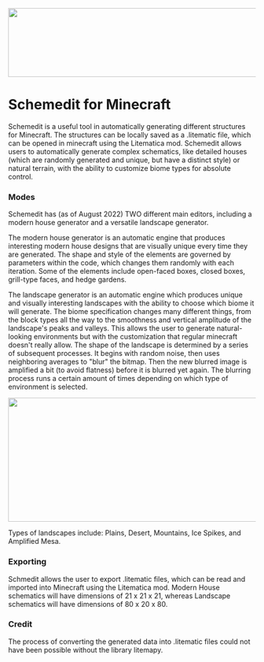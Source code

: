 <img src=https://i.ibb.co/xSQP99B/Minecraft-world1.jpg width="1000" height="140">

# Schemedit for Minecraft

Schemedit is a useful tool in automatically generating different structures for Minecraft. The structures can be locally saved as a .litematic file, which can be opened in minecraft using the Litematica mod. Schemedit allows users to automatically generate complex schematics, like detailed houses (which are randomly generated and unique, but have a distinct style) or natural terrain, with the ability to customize biome types for absolute control.

### Modes

Schemedit has (as of August 2022) TWO different main editors, including a modern house generator and a versatile landscape generator.

The modern house generator is an automatic engine that produces interesting modern house designs that are visually unique every time they are generated. The shape and style of the elements are governed by parameters within the code, which changes them randomly with each iteration. Some of the elements include open-faced boxes, closed boxes, grill-type faces, and hedge gardens.

The landscape generator is an automatic engine which produces unique and visually interesting landscapes with the ability to choose which biome it will generate. The biome specification changes many different things, from the block types all the way to the smoothness and vertical amplitude of the landscape's peaks and valleys. This allows the user to generate natural-looking environments but with the customization that regular minecraft doesn't really allow. The shape of the landscape is determined by a series of subsequent processes. It begins with random noise, then uses neighboring averages to "blur" the bitmap. Then the new blurred image is amplified a bit (to avoid flatness) before it is blurred yet again. The blurring process runs a certain amount of times depending on which type of environment is selected.

<img src=https://i.ibb.co/zf0NMM9/Blur-Model.png width="1000" height="252">

Types of landscapes include: Plains, Desert, Mountains, Ice Spikes, and Amplified Mesa.

### Exporting

Schmedit allows the user to export .litematic files, which can be read and imported into Minecraft using the Litematica mod. Modern House schematics will have dimensions of 21 x 21 x 21, whereas Landscape schematics will have dimensions of 80 x 20 x 80.

### Credit

The process of converting the generated data into .litematic files could not have been possible without the library litemapy.
